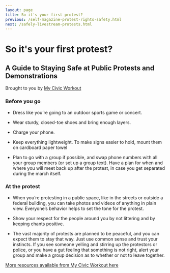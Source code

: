 ```yaml
---
layout: page
title: So it's your first protest?
previous: /self-magazine-protest-rights-safety.html
next: /safely-livestream-protests.html
---
```


So it's your first protest?
===========================
## A Guide to Staying Safe at Public Protests and Demonstrations
Brought to you by [My Civic Workout](https://www.mycivicworkout.com/)

### Before you go
- Dress like you’re going to an outdoor sports game or concert.

- Wear sturdy, closed-toe shoes and bring enough layers.

- Charge your phone.

- Keep everything lightweight. To make signs easier to hold, mount them on cardboard paper towel

- Plan to go with a group if possible, and swap phone numbers with all your group members (or set up a group text). Have a plan for when and where you will meet back up after the protest, in case you get separated during the march itself.

### At the protest
- When you’re protesting in a public space, like in the streets or outside a federal building, you can take photos and videos of anything in plain view. Everyone’s behavior helps to set the tone for the protest.

- Show your respect for the people around you by not littering and by keeping chants positive.

- The vast majority of protests are planned to be peaceful, and you can expect them to stay that way. Just use common sense and trust your instincts. If you see someone yelling and stirring up the protestors or police, or you have a gut feeling that something is not right, alert your group and make a group decision as to whether or not to leave together.

[More resources available from My Civic Workout here](https://www.mycivicworkout.com/#resources-section)
